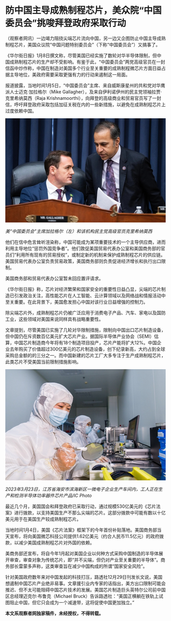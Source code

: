 # 防中国主导成熟制程芯片，美众院“中国委员会”挑唆拜登政府采取行动

（观察者网讯）一边竭力阻挠尖端芯片流向中国，另一边又企图防止中国主导成熟制程芯片，美国众议院“中国问题特别委员会”（下称“中国委员会”）又搞事了。

《华尔街日报》1月8日撰文称，尽管美国已经实施了数轮对华半导体限制，但中国成熟制程芯片的生产却不受影响。有鉴于此，“中国委员会”两党高级官员在一封信函中炒作称，中国在制造对美国多个行业至关重要的成熟制程微芯片方面日益占据主导地位，美政府需要采取更强有力的行动来遏制这一局面。

报道披露，当地时间1月5日，“中国委员会”主席、来自威斯康星州的共和党对华鹰派人士迈克·加拉格尔（Mike
Gallagher），及来自伊利诺伊州的民主党领袖拉贾·克里希纳莫西（Raja
Krishnamoorthi），向拜登的高级商业和贸易官员写了一封信，呼吁拜登政府采取包括加征关税在内的一些新措施，以避免在成熟制程芯片上过度依赖中国。

![5d1f04ecf373a706e800acb76c1105df.jpg](https://raw.githubusercontent.com/qqhsx/qqnews_image/main/2024/01/08/防中国主导成熟制程芯片，美众院“中国委员会”挑唆拜登政府采取行动/5d1f04ecf373a706e800acb76c1105df.jpg)

_美“中国委员会”主席加拉格尔（左）和该机构民主党高级官员克里希纳莫西_

他们在信中危言耸听渲染称，中国可能成为某项重要技术的一个主导供应商，进而利用主导地位“惩罚外国竞争者”。他们敦促美国贸易代表办公室和美国商务部的官员们“利用所有现有的贸易授权”，或制定新的机制来保护成熟制程芯片的供应链。美国贸易代表办公室负责贸易政策，美国商务部则负责促进经济增长和执行出口限制。

美国商务部和贸易代表办公室暂未回应置评请求。

《华尔街日报》称，芯片对经济繁荣和国家安全的重要性日益凸显，尖端的芯片制造已引发政治关注，高性能芯片在人工智能、云计算领域以及网络战和情报活动中至关重要。在此背景下，美国愈发担心中国对该行业日益增强的控制力。

除尖端芯片外，成熟制程芯片仍被广泛应用于消费电子产品、汽车、家电以及国防工业，这些领域对美国来说同样具有战略重要性。

文章提到，尽管美国已实施了几轮对华限制措施，限制向中国出口芯片制造设备，但中国仍在斥资数百亿美元扩大芯片产业。据国际半导体产业协会（SEMI）估算，中国芯片制造商今年将有18个制造项目投产，芯片产能将扩大12%。中国企业去年购买了价值超过300亿美元的芯片制造设备，创下纪录新高，大约占到全球采购总金额的的三分之一。而中国新建的芯片工厂大多专注于生产成熟制程芯片，此类芯片不受美国当前限制措施影响。

![28f5ee908053aae63ce4d64374968e80.jpg](https://raw.githubusercontent.com/qqhsx/qqnews_image/main/2024/01/08/防中国主导成熟制程芯片，美众院“中国委员会”挑唆拜登政府采取行动/28f5ee908053aae63ce4d64374968e80.jpg)

_2023年3月23日，江苏省海安市滨海新区一微电子企业生产车间内，工人正在生产和检测半导体功率器件芯片产品/IC Photo_

最近几个月，美国国会和拜登政府已采取行动，通过规模530亿美元的《芯片法案》进行拨款，以支持美国生产不那么尖端的芯片。这部分拨款中可能有数以十亿美元用于在美国生产较成熟制程芯片。

当地时间1月4日，美国《芯片法案》框架下的今年首份补贴落地。美国商务部当天宣布，将向美国微芯科技公司提供1.62亿美元（约合人民币11.5亿元）的政府拨款，以减少美国成熟制程芯片对外国的依赖。

美商务部还宣布，将自今年1月起对美国企业以何种方式采购中国制造的半导体展开审查，审查对象为传统芯片，即“并不尖端，但仍对产业至关重要的半导体”。商务部长雷蒙多声称，这类审查旨在减少中国构成的所谓“国家安全风险”。

针对美国政府数年来对中国发起的科技打压，路透社12月29日刊发长文说，美国想遏制中国芯片产业绝非易事。文章援引业内专家的话指出，美方出口限制可能会推迟、但不太可能阻碍中国芯片技术的发展。美国芯片制造巨头英特尔公司前中国区总经理迈克尔·布鲁克（Michael
Bruck）告诉路透社：“美国正横躺在铁轨上试图阻止中国，但它只会成为一个减速带，这将促使中国更加独立。”

**本文系观察者网独家稿件，未经授权，不得转载。**

